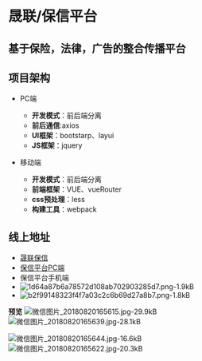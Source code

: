 # 晟联/保信平台

基于保险，法律，广告的整合传播平台
---
## 项目架构
- PC端
    - **开发模式**：前后端分离
    - **前后通信**:axios
    - **UI框架**：bootstarp、layui
    - **JS框架**：jquery

- 移动端
    -  **开发模式**：前后端分离
    -  **前端框架**：VUE、vueRouter
    -  **css预处理**：less
    - **构建工具**：webpack


## 线上地址
- [晟联保信][1]
- [保信平台PC端][2]
- 保信平台手机端
- ![1d64a87b6a78572d108ab702903285d7.png-1.9kB][3]
- ![b2f99148323f4f7a03c2c6b69d27a8b7.png-1.8kB][4]


**预览**
![微信图片_20180820165615.jpg-29.9kB][5] ![微信图片_20180820165639.jpg-28.1kB][6]

![微信图片_20180820165644.jpg-16.6kB][7] ![微信图片_20180820165622.jpg-20.3kB][8]


  [1]: http://www.sinelinked.com
  [2]: http://ii.sinelinked.com/
  [3]: http://static.zybuluo.com/wp0214/jn8b4khq1f4bg3xrll84pzvq/1d64a87b6a78572d108ab702903285d7.png
  [4]: http://static.zybuluo.com/wp0214/1rh5lguesvw18gjk8kwkxlvh/b2f99148323f4f7a03c2c6b69d27a8b7.png
  [5]: http://static.zybuluo.com/wp0214/j9j9sehveon8j6tb6n8682nz/%E5%BE%AE%E4%BF%A1%E5%9B%BE%E7%89%87_20180820165615.jpg
  [6]: http://static.zybuluo.com/wp0214/npvs25yl7v660me5dr67cxgw/%E5%BE%AE%E4%BF%A1%E5%9B%BE%E7%89%87_20180820165639.jpg
  [7]: http://static.zybuluo.com/wp0214/mg2e8yne9ds4btf2eeaquf1k/%E5%BE%AE%E4%BF%A1%E5%9B%BE%E7%89%87_20180820165644.jpg
  [8]: http://static.zybuluo.com/wp0214/mg5acoa9ua1u2wpy9r75lr7w/%E5%BE%AE%E4%BF%A1%E5%9B%BE%E7%89%87_20180820165622.jpg
